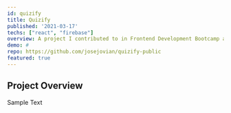 ```yaml
---
id: quizify
title: Quizify
published: '2021-03-17'
techs: ["react", "firebase"]
overview: A project I contributed to in Frontend Development Bootcamp at BNCC Academy 2021/2022.
demo: #
repo: https://github.com/josejovian/quizify-public
featured: true
---
```


## Project Overview

Sample Text